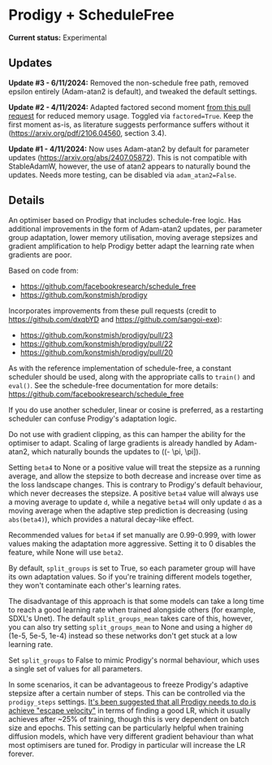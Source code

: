 # Prodigy + ScheduleFree

**Current status:** Experimental

## Updates
**Update #3 - 6/11/2024:** Removed the non-schedule free path, removed epsilon entirely (Adam-atan2 is default), and tweaked the default settings.

**Update #2 - 4/11/2024:** Adapted factored second moment [from this pull request](https://github.com/konstmish/prodigy/pull/25) for reduced memory usage. Toggled via `factored=True`.
Keep the first moment as-is, as literature suggests performance suffers without it (https://arxiv.org/pdf/2106.04560, section 3.4).

**Update #1 - 4/11/2024:** Now uses Adam-atan2 by default for parameter updates (https://arxiv.org/abs/2407.05872). This is
not compatible with StableAdamW, however, the use of atan2 appears to naturally bound the updates. Needs more testing, can be disabled via `adam_atan2=False`.

## Details
An optimiser based on Prodigy that includes schedule-free logic. Has additional improvements in the form of Adam-atan2 updates, 
per parameter group adaptation, lower memory utilisation, moving average stepsizes and gradient amplification to help Prodigy better
adapt the learning rate when gradients are poor.

Based on code from:
* https://github.com/facebookresearch/schedule_free
* https://github.com/konstmish/prodigy

Incorporates improvements from these pull requests (credit to https://github.com/dxqbYD and https://github.com/sangoi-exe):
* https://github.com/konstmish/prodigy/pull/23
* https://github.com/konstmish/prodigy/pull/22
* https://github.com/konstmish/prodigy/pull/20

As with the reference implementation of schedule-free, a constant scheduler should be used, along with the appropriate
calls to `train()` and `eval()`. See the schedule-free documentation for more details: https://github.com/facebookresearch/schedule_free

If you do use another scheduler, linear or cosine is preferred, as a restarting scheduler can confuse Prodigy's adaptation logic.

Do not use with gradient clipping, as this can hamper the ability for the optimiser to adapt. Scaling of large gradients is 
already handled by Adam-atan2, which naturally bounds the updates to \((- \pi, \pi]\).

Setting `beta4` to None or a positive value will treat the stepsize as a running average, and allow the stepsize to 
both decrease and increase over time as the loss landscape changes. This is contrary to Prodigy's default behaviour, which never decreases the stepsize.
A positive `beta4` value will always use a moving average to update `d`, while a negative `beta4` will only update `d` as a moving average when the
adaptive step prediction is decreasing (using `abs(beta4)`), which provides a natural decay-like effect.

Recommended values for `beta4` if set manually are 0.99-0.999, with lower values making the adaptation more aggressive.
Setting it to 0 disables the feature, while None will use `beta2`.

By default, `split_groups` is set to True, so each parameter group will have its own adaptation values. So if you're training
different models together, they won't contaminate each other's learning rates. 

The disadvantage of this approach is that some models can take a long time to reach a good learning rate when trained alongside others 
(for example, SDXL's Unet). The default `split_groups_mean` takes care of this, however, you can also try setting `split_groups_mean` to None
and using a higher `d0` (1e-5, 5e-5, 1e-4) instead so these networks don't get stuck at a low learning rate.

Set `split_groups` to False to mimic Prodigy's normal behaviour, which uses a single set of values for all parameters.

In some scenarios, it can be advantageous to freeze Prodigy's adaptive stepsize after a certain number of steps. This
can be controlled via the `prodigy_steps` settings. [It's been suggested that all Prodigy needs to do is achieve "escape velocity"](https://arxiv.org/pdf/2409.20325)
in terms of finding a good LR, which it usually achieves after ~25% of training, though this is very dependent on batch size and epochs. This setting
can be particularly helpful when training diffusion models, which have very different gradient behaviour than what most optimisers are tuned for. Prodigy in particular
will increase the LR forever.
